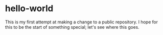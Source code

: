 # hello-world

This is my first attempt at making a change to a public repository. I hope for this to be the start of something special; let's see where this goes. 
